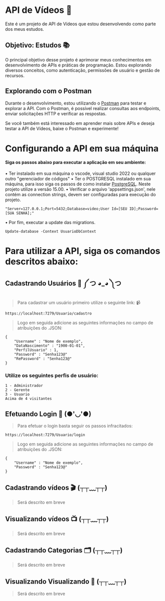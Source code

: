 # API de Vídeos 🎥

Este é um projeto de API de Vídeos que estou desenvolvendo como parte dos meus estudos.

## Objetivo: Estudos 📚

O principal objetivo desse projeto é aprimorar meus conhecimentos em desenvolvimento de APIs e práticas de programação. Estou explorando diversos conceitos, como autenticação, permissões de usuário e gestão de recursos.

## Explorando com o Postman

Durante o desenvolvimento, estou utilizando o [Postman](https://www.postman.com/) para testar e explorar a API. Com o Postman, é possível realizar consultas aos endpoints, enviar solicitações HTTP e verificar as respostas.

Se você também está interessado em aprender mais sobre APIs e deseja testar a API de Vídeos, baixe o Postman e experimente!

# Configurando a API em sua máquina
#### Siga os passos abaixo para executar a aplicação em seu ambiente:
• Ter instalado em sua máquina o vscode, visual studio 2022 ou qualquer outro "gerenciador de códigos"
• Ter o POSTGRESQL instalado em sua máquina, para isso siga os passos de como instalar [PostgreSQL](https://www.postgresql.org/download/). Neste projeto utilize a versão 15.00.
• Verificar o arquivo 'appsettings.json', nele contém as connection strings, devem ser configuradas para execução do projeto. 
```
"Server=127.0.0.1;Port=5432;Database=video;User Id=[SEU ID];Password=[SUA SENHA];"
```
• Por fim, executar a update das migrations. 
```
Update-database -Context UsuarioDbContext
```

# Para utilizar a API, siga os comandos descritos abaixo: 
## Cadastrando Usuários 📝 ༼ つ ◕_◕ ༽つ
> Para cadastrar um usuário primeiro utilize o seguinte link: 📹
```
https://localhost:7279/Usuario/cadastro
```
> Logo em seguida adicione as seguintes informações no campo de atribuições do .JSON: 
```
{
    "Username" : "Nome de exemplo",
    "DataNascimento" : "1900-01-01",
    "PerfilUsuario" : 1,
    "Password" : "Senha123@"
    "RePassword" : "Senha123@"
}
```

### Utilize os seguintes perfis de usuário:
```
1 - Administrador
2 - Gerente 
3 - Usuario
Acima de 4 visitantes 
```

## Efetuando Login 🔑 (●'◡'●)
> Para efetuar o login basta seguir os passos infracitados:
```
https://localhost:7279/Usuario/login
```
> Logo em seguida adicione as seguintes informações no campo de atribuições do .JSON:
```
{
    "Username" : "Nome de exemplo",
    "Password" : "Senha123@"
}
```

## Cadastrando vídeos 🎬 (┬┬﹏┬┬) 
> Será descrito em breve

## Visualizando vídeos 📺 (┬┬﹏┬┬) 
> Será descrito em breve


## Cadastrando Categorias 🗂️ (┬┬﹏┬┬) 
> Será descrito em breve

## Visualizando Visualizando 📂 (┬┬﹏┬┬) 
> Será descrito em breve


